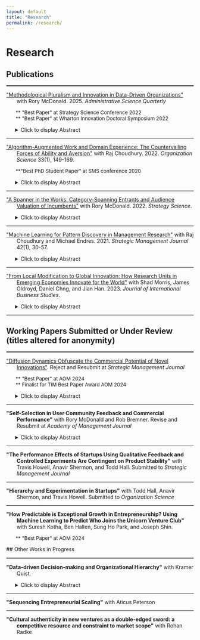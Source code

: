 ```yaml
---
layout: default
title: "Research"
permalink: /research/
---
```

# Research

## Publications
<hr style="border:1px solid gray">
<p style = "text-indent: -2em; padding-left: 2em;">
<a href="https://journals.sagepub.com/doi/pdf/10.1177/00018392251313737" target="_blank">"Methodological Pluralism and Innovation in Data-Driven Organizations"</a> with Rory McDonald. 2025. <i>Administrative Science Quarterly</i>
</p>
<p style="margin-left:5%;font-size:95%;">
  ** "Best Paper" at Strategy Science Conference 2022<br> 
  ** "Best Paper" at Wharton Innovation Doctoral Symposium 2022<br>
</p>
<ul>
<details><summary>Click to display Abstract</summary>Prior research on data-driven innovation, which assumes quantitative analysis as the default, suggests a tradeoff: Organizations that rely heavily on data-driven analysis tend to produce familiar, incremental innovations with moderate commercial potential, at the expense of risky, novel breakthroughs or hit products. We argue that this tradeoff does not hold when quantitative and qualitative analysis are used together. Organizations that substantially rely on both types of analysis in the new-product innovation process will benefit by triangulating quantifiably verifiable demand (which prompts more moderate successes but fewer hits) with qualitatively discernible potential (which prompts more novelty but more flops). Although relying primarily on either type of analysis has little impact on overall new-product sales due to the countervailing strengths and weaknesses inherent in each, together they have a complementary positive effect on new-product sales as each compensates for the weaknesses of the other. Drawing on a unique dataset of 3,768 new-product innovations from NielsenIQ linked to employee résumé job descriptions from 55 consumer-product firms, we find support for our hypothesis. The highest sales and number of hits were observed in organizations that demonstrated methodological pluralism: substantial reliance on both types of analyses. Further mixed-method research examining related outcomes—hits, flops, and novelty—corroborates our theory and confirms its underlying mechanisms.</details>
</ul>
<hr style="border:none;height:1px;"> 
<p style = "text-indent: -2em; padding-left: 2em;">
<a href="https://pubsonline.informs.org/doi/abs/10.1287/orsc.2021.1554" target="_blank">"Algorithm-Augmented Work and Domain Experience: The Countervailing Forces of Ability and Aversion"</a> with Raj Choudhury. 2022. <i>Organization Science</i> 33(1), 149-169.</p>  
<p style="margin-left:5%;font-size:95%;">**"Best PhD Student Paper" at SMS conference 2020</p>  
<ul>
<details><summary>Click to display Abstract</summary>Past research offers mixed perspectives on whether domain experience helps or hurts algorithm-augmented worker performance. Reconciling these perspectives, we theorize that intermediate levels of domain experience are optimal for algorithm-augmented performance, due to the interplay between two countervailing forces—ability and aversion. Although domain experience can increase performance via increased ability to complement algorithmic advice (e.g., identifying inaccurate predictions), it can also decrease performance via increased aversion to accurate algorithmic advice. Because ability developed through learning by doing increases at a decreasing rate, and algorithmic aversion is more prevalent among experts, we theorize that algorithm-augmented performance will first rise with increasing domain experience, then fall. We test this by exploiting a within-subjects experiment in which corporate information technology support workers were assigned to resolve problems both manually and using an algorithmic tool. We confirm that the difference between performance with the algorithmic tool versus without the tool was characterized by an inverted U-shape over the range of domain experience. Only workers with moderate domain experience did significantly better using the algorithm than resolving tickets manually. These findings highlight that, even if greater domain experience increases workers’ ability to complement algorithms, domain experience can also trigger other mechanisms that overcome the positive ability effect and inhibit performance. Additional analyses and participant interviews suggest that, even though the highest experience workers had the greatest ability to complement the algorithmic tool, they rejected its advice because they felt greater accountability for possible unintended consequences of accepting algorithmic advice.</details>
</ul>
<hr style="border:none;height:1px;"> 
<p style = "text-indent: -2em; padding-left: 2em;">
<a href="https://pubsonline.informs.org/doi/abs/10.1287/stsc.2021.0130" target="_blank">"A Spanner in the Works: Category-Spanning Entrants and Audience Valuation of Incumbents"</a> with Rory McDonald. 2022. <i>Strategy Science</i>.</p>
<ul>
<details><summary>Click to display Abstract</summary>Previous work has examined how audiences evaluate category-spanning organizations, but little is known about how their entrance affects evaluations of other, proximate organizations. We posit that the emergence of category-spanning entrants signals the advent of an altered future state—and seeds doubt about incumbents’ prospects in a reordered industry-categorization scheme. We test this hypothesis by treating announcements of funding for startups as an information shock to investors evaluating incumbent financial service providers between 2010 and 2017—a period marked by atypical category combinations at FinTech startups. We find that announcements by startups that embodied unusual combinations of categories resulted in lower cumulative average returns for incumbents, both in absolute terms and in comparison with typical startups. Our theory and results contribute to research on categorization in markets and to theories of disruptive innovation and industry evolution.</details>
</ul>
<hr style="border:none;height:1px;"> 
<p style = "text-indent: -2em; padding-left: 2em;">
<a href="https://onlinelibrary.wiley.com/doi/abs/10.1002/smj.3215" target="_blank">"Machine Learning for Pattern Discovery in Management Research"</a> with Raj Choudhury and Michael Endres. 2021. <i>Strategic Management Journal</i> 42(1), 30-57.</p>
<ul>
<details><summary>Click to display Abstract</summary>Supervised machine learning (ML) methods are a powerful toolkit for discovering robust patterns in quantitative data. The patterns identified by ML could be used for exploratory inductive or abductive research, or for post hoc analysis of regression results to detect patterns that may have gone unnoticed. However, ML models should not be treated as the result of a deductive causal test. To demonstrate the application of ML for pattern discovery, we implement ML algorithms to study employee turnover at a large technology company. We interpret the relationships between variables using partial dependence plots, which uncover surprising nonlinear and interdependent patterns between variables that may have gone unnoticed using traditional methods. To guide readers evaluating ML for pattern discovery, we provide guidance for evaluating model performance, highlight human decisions in the process, and warn of common misinterpretation pitfalls. The Supporting Information section provides code and data to implement the algorithms demonstrated in this article</details>
</ul>
<hr style="border:none;height:1px;">
<p style = "text-indent: -2em; padding-left: 2em;">
<a href="https://link.springer.com/article/10.1057/s41267-022-00570-2" target="_blank">"From Local Modification to Global Innovation: How Research Units in Emerging Economies Innovate for the World"</a> with Shad Morris, James Oldroyd, Daniel Chng, and Jian Han. 2023. <i>Journal of International Business Studies</i>. </p>
<ul>
<details><summary>Click to display Abstract</summary>More and more companies are turning to emerging markets as sources of global innovation to help transform business and society. However, building innovation capabilities in emerging markets is still elusive for most companies. To understand how some companies are successfully building these capabilities, we examined workers within R&amp;D units in China across six foreign multinational corporations. In contrast with prior literature that emphasizes a structural view of who the workers interacted with to innovate, our inductive analysis highlights a behavioral view of how R&amp;D unit personnel interact during the problem and solution search process. We identified two key behaviors associated with the problem and solution search: (1) observing customers in their everyday context, and (2) uncovering general knowledge principles from internal experts. Respectively, these behaviors helped R&amp;D workers to question assumptions about existing products as they relate to customers and to apply useful principles from expert knowledge rather than copying solution templates. Our findings offer an alternative path to building global innovation capabilities in markets where structural constraints exist for the company.</details>
</ul>
<hr style="border:none;height:1px;">

## Working Papers Submitted or Under Review (titles altered for anonymity)
<hr style="border:1px solid gray">
<p style = "text-indent: -2em; padding-left: 2em;">
<a href="https://papers.ssrn.com/abstract_id=5084612" target="_blank">"Diffusion Dynamics Obfuscate the Commercial Potential of Novel Innovations"</a>. Reject and Resubmit at <i>Strategic Management Journal</i>
 </p>
<p style="margin-left:5%;font-size:95%;">
  ** "Best Paper" at AOM 2024<br>
  ** Finalist for TIM Best Paper Award AOM 2024<br>
</p>
<ul>
<details><summary>Click to display Abstract</summary>This study offers a demand-side explanation for why many novel innovations succeed despite initially small observable market sizes. Diffusion theory suggests that the ambiguity of relatively novel product innovations leads potential customers to base their adoption decisions more heavily on others' adoption. As a result, a significant portion of demand only materializes post-diffusion. I posit that this dynamic obfuscates the true commercial potential of novel innovations when estimates are based on pre-launch observable demand. Agent-based simulations support this theory, showing that novel products outperform non-novel ones with similar initial market sizes. I also explore the model’s implications for firms’ innovation selection processes. The findings complement supply-side strategic innovation theories and highlight the limitations of heavily relying on data-driven, observable market demand in innovation.</details>
</ul>
<hr style="border:none;height:1px;">  
<p style = "text-indent: -2em; padding-left: 2em;">
<strong>"Self-Selection in User Community Feedback and Commercial Performance"</strong> with Rory McDonald and Rob Bremner. Revise and Resubmit at <i>Academy of Management Journal</i>
 </p>
<ul>
<details><summary>Click to display Abstract</summary>Prior research on community innovation demonstrates that incorporating feedback from communities in product development leads to a range of desirable outcomes including more novel and technically superior products with lower development costs.  But, drawing from the sample selection bias literature, we propose that such feedback may dampen commercial success. Due to the voluntary nature of participation, user-communities may attract members with atypical preferences who self-select into the community because of a particular interest in and enthusiasm for the product. We argue that their feedback may not represent the broader addressable market, producing niche signals of market demand. When incorporated into a product, these signals can diminish its broader commercial appeal. Our analysis of quantitative and qualitative data from PC-game development in Steam Early Access confirms our theory: developers that heavily incorporate feedback from relatively unrepresentative communities launch games that are less commercially successful.  We further theorize and empirically explore why unrepresentative feedback is difficult to detect and avoid. Product developers have limited control over who participates in community feedback; the immediate positive reactions to feedback incorporation from users within the community can thus obscure a development trajectory that ultimately dampens commercial success in the broader market.  </details>
</ul>
<hr style="border:none;height:1px;">  
<p style = "text-indent: -2em; padding-left: 2em;">
<strong>"The Performance Effects of Startups Using Qualitative Feedback and Controlled Experiments Are Contingent on Product Stability"</strong> with Travis Howell, Anavir Shermon, and Todd Hall. Submitted to <i>Strategic Management Journal</i>
</p>
<hr style="border:none;height:1px;">  
<p style = "text-indent: -2em; padding-left: 2em;">
<strong>"Hierarchy and Experimentation in Startups"</strong> with Todd Hall, Anavir Shermon, and Travis Howell. Submitted to <i>Organization Science</i>
</p>
<hr style="border:none;height:1px;">  
<p style = "text-indent: -2em; padding-left: 2em;">
<strong>"How Predictable is Exceptional Growth in Entrepreneurship? Using Machine Learning to Predict Who Joins the Unicorn Venture Club"</strong> with Suresh Kotha, Ben Hallen, Sung Ho Park, and Joseph Shin. 
</p>
<p style="margin-left:5%;font-size:95%;">
  ** "Best Paper" at AOM 2024<br>
 
</p>
## Other Works in Progress
<hr style="border:1px solid gray"> 
<p style = "text-indent: -2em; padding-left: 2em;">
 <strong>"Data-driven Decision-making and Organizational Hierarchy"</strong> with Kramer Quist.
</p>
<ul>
<details><summary>Click to display Abstract</summary>This study develops and empirically tests a formal model for how organizational hierarchy affects demand for data-driven decision-making. The model shows that although data can substitute for hierarchy by establishing a framework for consensus, hierarchy also increases demand for data because hierarchies require legible and commensurable results. We empirically validate the model using data from employee profiles on a career networking website. We use job titles to measure the span of control across levels of hierarchy in 61 consumer product organizations, and job descriptions to measure the prevalence of data-driven decision-making. </details>
</ul>

<hr style="border:none;height:1px;">  
<p style = "text-indent: -2em; padding-left: 2em;">
<strong>"Sequencing Entrepreneurial Scaling"</strong> with Aticus Peterson
</p>

<hr style="border:none;height:1px;">  
<p style = "text-indent: -2em; padding-left: 2em;">
<strong>"Cultural authenticity in new ventures as a double-edged sword: a competitive resource and constraint to market scope"</strong> with Rohan Radke
</p>

